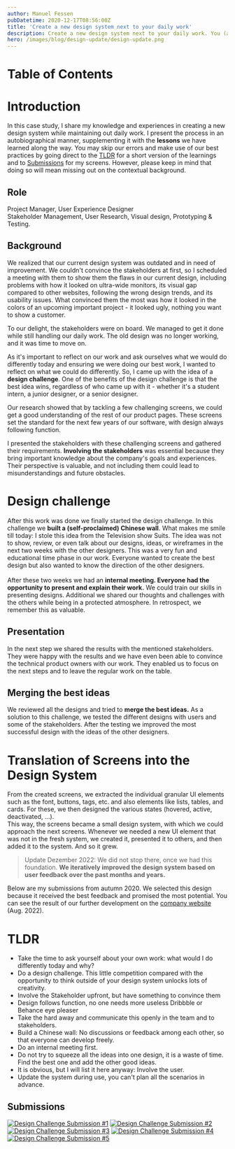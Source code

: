 ```yaml
---
author: Manuel Fessen
pubDatetime: 2020-12-17T08:56:00Z
title: 'Create a new design system next to your daily work'
description: Create a new design system next to your daily work. You (and your team) can skip our mistakes and use our best practices. 
hero: /images/blog/design-update/design-update.png
---
```


# Table of Contents

# Introduction
In this case study, I share my knowledge and experiences in creating a new design system while maintaining out daily work. 
I present the process in an autobiographical manner, supplementing it with the **lessons** we have learned along the way. You may skip our errors and make use of our best practices by going direct to the [TLDR](#tldr) for a short version of the learnings and to [Submissions](#Submissions) for my screens. However, please keep in mind that doing so will mean missing out on the contextual background.

## Role
Project Manager, User Experience Designer  
Stakeholder Management, User Research, Visual design, Prototyping & Testing.

## Background
We realized that our current design system was outdated and in need of improvement. We couldn't convince the stakeholders at first, so I scheduled a meeting with them to show them the flaws in our current design, including problems with how it looked on ultra-wide monitors, its visual gap compared to other websites, following the wrong design trends, and its usability issues. What convinced them the most was how it looked in the colors of an upcoming important project - it looked ugly, nothing you want to show a customer.

To our delight, the stakeholders were on board. We managed to get it done while still handling our daily work. The old design was no longer working, and it was time to move on.

As it's important to reflect on our work and ask ourselves what we would do differently today and ensuring we were doing our best work, I wanted to reflect on what we could do differently. So, I came up with the idea of a **design challenge**. One of the benefits of the design challenge is that the best idea wins, regardless of who came up with it - whether it's a student intern, a junior designer, or a senior designer.

Our research showed that by tackling a few challenging screens, we could get a good understanding of the rest of our product pages. These screens set the standard for the next few years of our software, with design always following function.

I presented the stakeholders with these challenging screens and gathered their requirements. **Involving the stakeholders** was essential because they bring important knowledge about the company's goals and experiences. Their perspective is valuable, and not including them could lead to misunderstandings and future obstacles.

# Design challenge
After this work was done we finally started the design challenge. In this challenge we **built a (self-proclaimed) Chinese wall**. 
What makes me smile till today: I stole this idea from the Television show Suits. The idea was not to show, review, or even talk about our designs, ideas, or wireframes in the next two weeks with the other designers. This was a very fun and educational time phase in our work. Everyone wanted to create the best design but also wanted to know the direction of the other designers. <br />  <br />
After these two weeks we had an **internal meeting. Everyone had the opportunity to present and explain their work.** We could train our skills in presenting designs. Additional we shared our thoughts and challenges with the others while being in a protected atmosphere. In retrospect, we remember this as valuable. 

## Presentation
In the next step we shared the results with the mentioned stakeholders. They were happy with the results and we have even been able to convince the technical product owners with our work. They enabled us to focus on the next steps and to leave the regular work on the table.

## Merging the best ideas
We reviewed all the designs and tried to **merge the best ideas.** As a solution to this challenge, we tested the different designs with users and some of the stakeholders. After the testing we improved the most successful design with the ideas of the other designers. 

# Translation of Screens into the Design System
From the created screens, we extracted the individual granular UI elements such as the font, buttons, tags, etc. and also elements like lists, tables, and cards. For these, we then designed the various states (hovered, active, deactivated, ...). <br /> 
This way, the screens became a small design system, with which we could approach the next screens. Whenever we needed a new UI element that was not in the fresh system, we created it, presented it to others, and then added it to the system. And so it grew.

> Update Dezember 2022: We did not stop there, once we had this foundation. **We iteratively improved the design system based on user feedback over the past months and years.**

Below are my submissions from autumn 2020. We selected this design because it received the best feedback and promised the most potential. You can see the result of our further development on the [company website](https://web.archive.org/web/20220812150142/https://easy-software.com/de/) (Aug. 2022).


# TLDR
- Take the time to ask yourself about your own work: what would I do differently today and why?
- Do a design challenge. This little competition compared with the opportunity to think outside of your design system unlocks lots of creativity.
- Involve the Stakeholder upfront, but have something to convince them
- Design follows function, no one needs more useless Dribbble or Behance eye pleaser
- Take the hard away and communicate this openly in the team and to stakeholders.
- Build a Chinese wall: No discussions or feedback among each other, so that everyone can develop freely.
- Do an internal meeting first.
- Do not try to squeeze all the ideas into one design, it is a waste of time. Find the best one and add the other good ideas.
- It is obvious, but I will list it here anyway: Involve the user.  
- Update the system during use, you can't plan all the scenarios in advance.

## Submissions 
<div class="not-prose mt-4 lg:my-8">
  <a href="../../images/blog/design-update/Web%201920%20–%201.webp" target="_blank"><img src="../../images/blog/design-update/Web%201920%20–%201.webp" alt="Design Challenge Submission #1" class="m-0"/></a>
  <a href="../../images/blog/design-update/Web%201920%20–%204.webp" target="_blank"><img src="../../images/blog/design-update/Web%201920%20–%204.webp" alt="Design Challenge Submission #2" class="m-0 mt-4"/></a>
  <a href="../../images/blog/design-update/Web%201920%20–%205.webp" target="_blank"><img src="../../images/blog/design-update/Web%201920%20–%205.webp" alt="Design Challenge Submission #3" class="m-0 mt-4"/></a>
  <a href="../../images/blog/design-update/Web%201920%20–%206.webp" target="_blank"><img src="../../images/blog/design-update/Web%201920%20–%206.webp" alt="Design Challenge Submission #4" class="m-0 mt-4"/></a>
  <a href="../../images/blog/design-update/Web%201920%20–%208.webp" target="_blank"><img src="../../images/blog/design-update/Web%201920%20–%208.webp" alt="Design Challenge Submission #5" class="m-0 mt-4"/></a>
</div>
